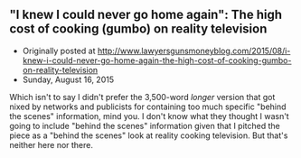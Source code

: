 ## "I knew I could never go home again": The high cost of cooking (gumbo) on reality television

 * Originally posted at http://www.lawyersgunsmoneyblog.com/2015/08/i-knew-i-could-never-go-home-again-the-high-cost-of-cooking-gumbo-on-reality-television
 * Sunday, August 16, 2015

Which isn't to say I didn't prefer the 3,500-word _longer_ version that got nixed by networks and publicists for containing too much specific "behind the scenes" information, mind you. I don't know what they thought I wasn't going to include "behind the scenes" information given that I pitched the piece as a "behind the scenes" look at reality cooking television. But that's neither here nor there.